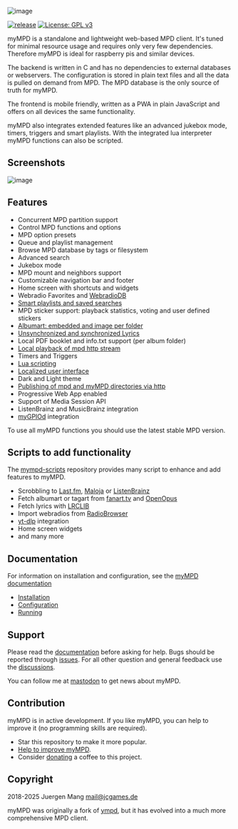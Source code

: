 ![image](https://jcorporation.github.io/myMPD/assets/mympd-logo-schriftzug.svg)

[![release](https://github.com/jcorporation/myMPD/actions/workflows/build_release.yml/badge.svg)](https://github.com/jcorporation/myMPD/actions/workflows/build_release.yml)
[![License: GPL v3](https://img.shields.io/badge/License-GPLv3-blue.svg)](https://www.gnu.org/licenses/gpl-3.0)

myMPD is a standalone and lightweight web-based MPD client. It's tuned for minimal resource usage and requires only very few dependencies. Therefore myMPD is ideal for raspberry pis and similar devices.

The backend is written in C and has no dependencies to external databases or webservers. The configuration is stored in plain text files and all the data is pulled on demand from MPD. The MPD database is the only source of truth for myMPD.

The frontend is mobile friendly, written as a PWA in plain JavaScript and offers on all devices the same functionality.

myMPD also integrates extended features like an advanced jukebox mode, timers, triggers and smart playlists. With the integrated lua interpreter myMPD functions can also be scripted.

## Screenshots

![image](https://jcorporation.github.io/myMPD/assets/myMPDv10.2.0.gif)

## Features

- Concurrent MPD partition support
- Control MPD functions and options
- MPD option presets
- Queue and playlist management
- Browse MPD database by tags or filesystem
- Advanced search
- Jukebox mode
- MPD mount and neighbors support
- Customizable navigation bar and footer
- Home screen with shortcuts and widgets
- Webradio Favorites and [WebradioDB](https://jcorporation.github.io/webradiodb/)
- [Smart playlists and saved searches](https://jcorporation.github.io/myMPD/references/smart-playlists)
- MPD sticker support: playback statistics, voting and user defined stickers
- [Albumart: embedded and image per folder](https://jcorporation.github.io/myMPD/references/pictures)
- [Unsynchronized and synchronized Lyrics](https://jcorporation.github.io/myMPD/references/lyrics)
- Local PDF booklet and info.txt support (per album folder)
- [Local playback of mpd http stream](https://jcorporation.github.io/myMPD/references/local-playback)
- Timers and Triggers
- [Lua scripting](https://jcorporation.github.io/myMPD/scripting/)
- [Localized user interface](https://jcorporation.github.io/myMPD/references/translating)
- Dark and Light theme
- [Publishing of mpd and myMPD directories via http](https://jcorporation.github.io/myMPD/references/published-directories)
- Progressive Web App enabled
- Support of Media Session API
- ListenBrainz and MusicBrainz integration
- [myGPIOd](https://github.com/jcorporation/myGPIOd) integration

To use all myMPD functions you should use the latest stable MPD version.

## Scripts to add functionality

The [mympd-scripts](https://github.com/jcorporation/mympd-scripts) repository provides many script to enhance and add features to myMPD.

- Scrobbling to [Last.fm](https://www.last.fm/), [Maloja](https://github.com/krateng/maloja) or [ListenBrainz](https://listenbrainz.org/)
- Fetch albumart or tagart from [fanart.tv](https://fanart.tv/) and [OpenOpus](https://openopus.org/)
- Fetch lyrics with [LRCLIB](https://lrclib.net/)
- Import webradios from [RadioBrowser](https://www.radio-browser.info/)
- [yt-dlp](https://github.com/yt-dlp/yt-dlp) integration
- Home screen widgets
- and many more

## Documentation

For information on installation and configuration, see the [myMPD documentation](https://jcorporation.github.io/myMPD/)

- [Installation](https://jcorporation.github.io/myMPD/010-installation/)
- [Configuration](https://jcorporation.github.io/myMPD/020-configuration/)
- [Running](https://jcorporation.github.io/myMPD/030-running/)

## Support

Please read the [documentation](https://jcorporation.github.io/myMPD/) before asking for help. Bugs should be reported through [issues](https://github.com/jcorporation/myMPD/issues). For all other question and general feedback use the [discussions](https://github.com/jcorporation/myMPD/discussions).

You can follow me at [mastodon](https://mastodon.social/@jcorporation) to get news about myMPD.

## Contribution

myMPD is in active development. If you like myMPD, you can help to improve it (no programming skills are required).

- Star this repository to make it more popular.
- [Help to improve myMPD](https://github.com/jcorporation/myMPD/issues/167).
- Consider [donating](https://jcorporation.github.io/donate) a coffee to this project.

## Copyright

2018-2025 Juergen Mang <mail@jcgames.de>

myMPD was originally a fork of [ympd](https://github.com/notandy/ympd), but it has evolved into a much more comprehensive MPD client.
